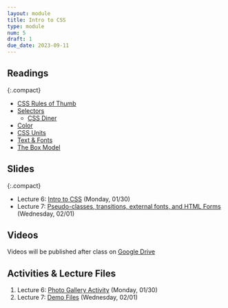 ```yaml
---
layout: module
title: Intro to CSS
type: module
num: 5
draft: 1
due_date: 2023-09-11
---
```


## Readings

{:.compact}
* [CSS Rules of Thumb](../css-reference/rules-of-thumb/)
* [Selectors](../css-reference/selectors/)
    * [CSS Diner](https://flukeout.github.io/)
* [Color](../css-reference/color/)
* [CSS Units](/fall2023/css-reference/units/)
* [Text &amp; Fonts](../css-reference/fonts/)
* [The Box Model](../css-reference/box-model/) 

## Slides
<!-- 
<a href="" target="_blank"> -->

{:.compact}
* Lecture 6: <a href="https://docs.google.com/presentation/d/14AABJ7sj-HRLrc8kTZbM80IJpmg7RqRVGoVtY5BWNW4/edit?usp=sharing" target="_blank">Intro to CSS</a> (Monday, 01/30)
* Lecture 7: <a href="https://docs.google.com/presentation/d/11IFLBOvm1-LjCDZQvtmh5db9M-PNsv0ZqR6Gao0912E/edit?usp=sharing" target="_blank">Pseudo-classes, transitions, external fonts, and HTML Forms</a> (Wednesday, 02/01)

## Videos
Videos will be published after class on <a href="https://drive.google.com/drive/folders/1CxPSqGbbNUjc9OntwNqdoHvfSvchCpxE?usp=sharing" target="_blank">Google Drive</a>

## Activities & Lecture Files
1. Lecture 6: <a href="/fall2023/activities/intro-css">Photo Gallery Activity</a> (Monday, 01/30)
1. Lecture 7: <a href="/fall2023/course-files/lectures/lecture07.zip">Demo Files</a> (Wednesday, 02/01)
